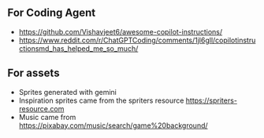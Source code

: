## For Coding Agent

- https://github.com/Vishavjeet6/awesome-copilot-instructions/
- https://www.reddit.com/r/ChatGPTCoding/comments/1jl6gll/copilotinstructionsmd_has_helped_me_so_much/

## For assets

- Sprites generated with gemini
- Inspiration sprites came from the spriters resource https://spriters-resource.com
- Music came from https://pixabay.com/music/search/game%20background/
